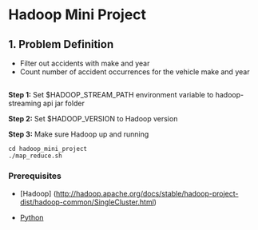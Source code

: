 
# Hadoop Mini Project
## 1. Problem Definition
*  Filter out accidents with make and year
*  Count number of accident occurrences for the vehicle make and year
## 
**Step 1:** Set $HADOOP_STREAM_PATH environment variable to hadoop-streaming api jar folder

**Step 2:** Set $HADOOP_VERSION to Hadoop version

**Step 3:** Make sure  Hadoop up and running 

```
cd hadoop_mini_project
./map_reduce.sh

```


### Prerequisites
* [Hadoop] (http://hadoop.apache.org/docs/stable/hadoop-project-dist/hadoop-common/SingleCluster.html)

* [Python](https://www.python.org/downloads/) 
